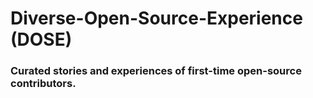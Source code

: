 # Diverse-Open-Source-Experience (DOSE)
<h3>Curated stories and experiences of first-time open-source contributors.</h3>
